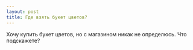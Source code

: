 ```yaml
---
layout: post 
title: Где взять букет цветов? 
--- 
```

Хочу купить букет цветов, но с магазином никак не определюсь. Что подскажете?